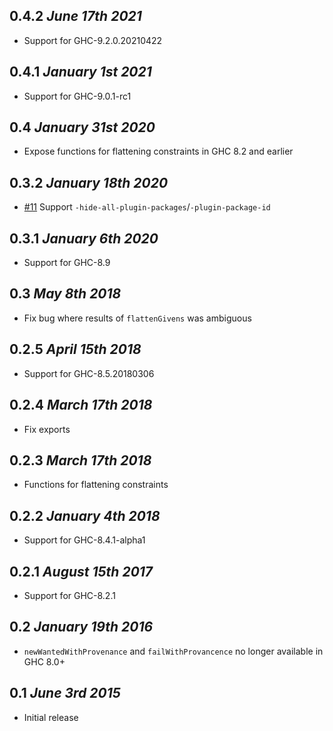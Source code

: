 ## 0.4.2 *June 17th 2021*
* Support for GHC-9.2.0.20210422

## 0.4.1 *January 1st 2021*
* Support for GHC-9.0.1-rc1

## 0.4 *January 31st 2020*
* Expose functions for flattening constraints in GHC 8.2 and earlier

## 0.3.2 *January 18th 2020*
* [#11](https://github.com/clash-lang/ghc-tcplugins-extra/pull/11) Support `-hide-all-plugin-packages`/`-plugin-package-id`

## 0.3.1 *January 6th 2020*
* Support for GHC-8.9

## 0.3 *May 8th 2018*
* Fix bug where results of `flattenGivens` was ambiguous

## 0.2.5 *April 15th 2018*
* Support for GHC-8.5.20180306

## 0.2.4 *March 17th 2018*
* Fix exports

## 0.2.3 *March 17th 2018*
* Functions for flattening constraints

## 0.2.2 *January 4th 2018*
* Support for GHC-8.4.1-alpha1

## 0.2.1 *August 15th 2017*
* Support for GHC-8.2.1

## 0.2 *January 19th 2016*
* `newWantedWithProvenance` and `failWithProvancence` no longer available in
  GHC 8.0+

## 0.1 *June 3rd 2015*
* Initial release
